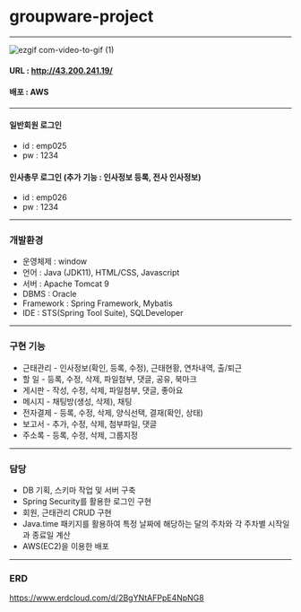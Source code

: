 # groupware-project
***
![ezgif com-video-to-gif (1)](https://user-images.githubusercontent.com/109495226/236609836-cb263dd2-7d49-4a41-9c1b-7aab520e82b7.gif)

#### URL : http://43.200.241.19/
#### 배포 : AWS

***
#### 일반회원 로그인 <br/>
- id : emp025 <br/>
-  pw : 1234 <br/>
 
#### 인사총무 로그인 (추가 기능 : 인사정보 등록, 전사 인사정보) <br/>
- id : emp026 <br/>
- pw : 1234 <br/>

***
### 개발환경
- 운영체제 : window
- 언어 : Java (JDK11),  HTML/CSS, Javascript
- 서버 : Apache Tomcat 9
- DBMS : Oracle
- Framework : Spring Framework, Mybatis
- IDE : STS(Spring Tool Suite), SQLDeveloper

***
### 구현 기능
- 근태관리 - 인사정보(확인, 등록, 수정), 근태현황, 연차내역, 출/퇴근
- 할 일 - 등록, 수정, 삭제, 파일첨부, 댓글, 공유, 북마크 
- 게시판 - 작성, 수정, 삭제, 파일첨부, 댓글, 좋아요 
- 메시지 - 채팅방(생성, 삭제), 채팅 
- 전자결제 - 등록, 수정, 삭제, 양식선택, 결재(확인, 상태) 
- 보고서 - 추가, 수정, 삭제, 첨부파일, 댓글 
- 주소록 - 등록, 수정, 삭제, 그룹지정 

***
### 담당
 - DB 기획, 스키마 작업 및 서버 구축
 - Spring Security를 활용한 로그인 구현
 - 회원, 근태관리 CRUD 구현
 - Java.time 패키지를 활용하여 특정 날짜에 해당하는 달의 주차와 각 주차별 시작일과 종료일 계산
 - AWS(EC2)을 이용한 배포

***
### ERD
https://www.erdcloud.com/d/2BgYNtAFPpE4NpNG8
